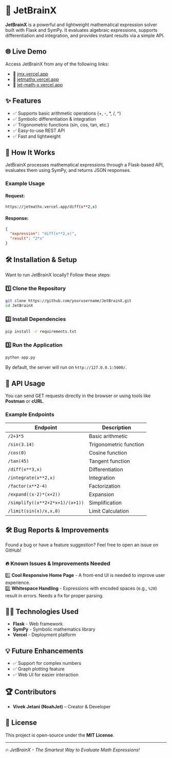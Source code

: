 # 🚀 JetBrainX

**JetBrainX** is a powerful and lightweight mathematical expression solver built with Flask and SymPy. It evaluates algebraic expressions, supports differentiation and integration, and provides instant results via a simple API.

## 🌐 Live Demo

Access JetBrainX from any of the following links:
- 🔗 [jmx.vercel.app](https://jmx.vercel.app)
- 🔗 [jetmathx.vercel.app](https://jetmathx.vercel.app)
- 🔗 [jet-math-x.vercel.app](https://jet-math-x.vercel.app)

## ✨ Features
- ✅ Supports basic arithmetic operations (+, -, *, /, ^)
- ✅ Symbolic differentiation & integration
- ✅ Trigonometric functions (sin, cos, tan, etc.)
- ✅ Easy-to-use REST API
- ✅ Fast and lightweight

## 🚀 How It Works
JetBrainX processes mathematical expressions through a Flask-based API, evaluates them using SymPy, and returns JSON responses.

### Example Usage
#### Request:
```bash
https://jetmathx.vercel.app/diff(x**2,x)
```
#### Response:
```json
{
  "expression": "diff(x**2,x)",
  "result": "2*x"
}
```

## 🛠 Installation & Setup
Want to run JetBrainX locally? Follow these steps:

### 1️⃣ Clone the Repository
```bash
git clone https://github.com/yourusername/JetBrainX.git
cd JetBrainX
```

### 2️⃣ Install Dependencies
```bash
pip install -r requirements.txt
```

### 3️⃣ Run the Application
```bash
python app.py
```

By default, the server will run on `http://127.0.0.1:5000/`.

## 📌 API Usage
You can send GET requests directly in the browser or using tools like **Postman** or **cURL**.

### Example Endpoints
| Endpoint | Description |
|----------|-------------|
| `/2+3*5` | Basic arithmetic |
| `/sin(3.14)` | Trigonometric function |
| `/cos(0)` | Cosine function |
| `/tan(45)` | Tangent function |
| `/diff(x**3,x)` | Differentiation |
| `/integrate(x**2,x)` | Integration |
| `/factor(x**2-4)` | Factorization |
| `/expand((x-2)*(x+2))` | Expansion |
| `/simplify((x**2+2*x+1)/(x+1))` | Simplification |
| `/limit(sin(x)/x,x,0)` | Limit Calculation |

## 🛠 Bug Reports & Improvements
Found a bug or have a feature suggestion? Feel free to open an issue on GitHub!

### 🔥 Known Issues & Improvements Needed
1️⃣ **Cool Responsive Home Page** - A front-end UI is needed to improve user experience. <br>
2️⃣ **Whitespace Handling** - Expressions with encoded spaces (e.g., `%20`) result in errors. Needs a fix for proper parsing.

## 👨‍💻 Technologies Used
- **Flask** - Web framework
- **SymPy** - Symbolic mathematics library
- **Vercel** - Deployment platform

## 💡 Future Enhancements
- ✅ Support for complex numbers
- ✅ Graph plotting feature
- ✅ Web UI for easier interaction

## 🏆 Contributors
- **Vivek Jetani (NoahJet)** – Creator & Developer

## 📜 License
This project is open-source under the **MIT License**.

---
🔥 *JetBrainX - The Smartest Way to Evaluate Math Expressions!*

